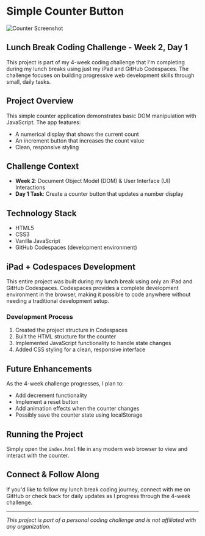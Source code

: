 # Simple Counter Button

![Counter Screenshot](https://api.placeholder.com/400/200)

## Lunch Break Coding Challenge - Week 2, Day 1

This project is part of my 4-week coding challenge that I'm completing during my lunch breaks using just my iPad and GitHub Codespaces. The challenge focuses on building progressive web development skills through small, daily tasks.

## Project Overview

This simple counter application demonstrates basic DOM manipulation with JavaScript. The app features:
- A numerical display that shows the current count
- An increment button that increases the count value
- Clean, responsive styling

## Challenge Context

- **Week 2**: Document Object Model (DOM) & User Interface (UI) Interactions
- **Day 1 Task**: Create a counter button that updates a number display

## Technology Stack

- HTML5
- CSS3
- Vanilla JavaScript
- GitHub Codespaces (development environment)

## iPad + Codespaces Development

This entire project was built during my lunch break using only an iPad and GitHub Codespaces. Codespaces provides a complete development environment in the browser, making it possible to code anywhere without needing a traditional development setup.

### Development Process

1. Created the project structure in Codespaces
2. Built the HTML structure for the counter
3. Implemented JavaScript functionality to handle state changes
4. Added CSS styling for a clean, responsive interface

## Future Enhancements

As the 4-week challenge progresses, I plan to:
- Add decrement functionality
- Implement a reset button
- Add animation effects when the counter changes
- Possibly save the counter state using localStorage

## Running the Project

Simply open the `index.html` file in any modern web browser to view and interact with the counter.

## Connect & Follow Along

If you'd like to follow my lunch break coding journey, connect with me on GitHub or check back for daily updates as I progress through the 4-week challenge.

---

*This project is part of a personal coding challenge and is not affiliated with any organization.*